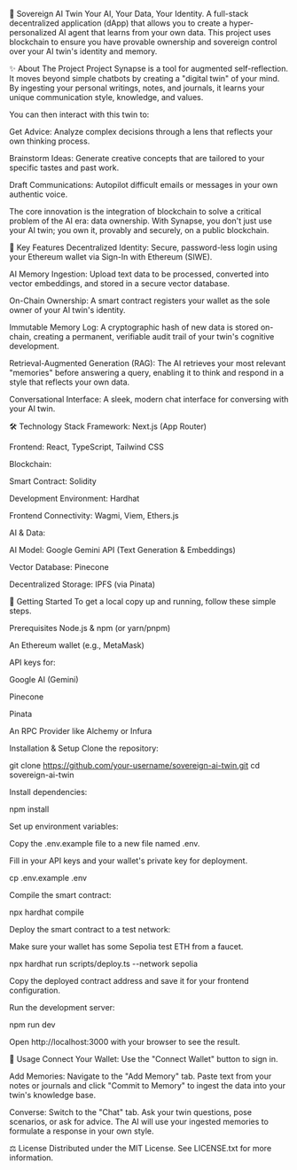 🧠 Sovereign AI Twin
Your AI, Your Data, Your Identity.
A full-stack decentralized application (dApp) that allows you to create a hyper-personalized AI agent that learns from your own data. This project uses blockchain to ensure you have provable ownership and sovereign control over your AI twin's identity and memory.

✨ About The Project
Project Synapse is a tool for augmented self-reflection. It moves beyond simple chatbots by creating a "digital twin" of your mind. By ingesting your personal writings, notes, and journals, it learns your unique communication style, knowledge, and values.

You can then interact with this twin to:

Get Advice: Analyze complex decisions through a lens that reflects your own thinking process.

Brainstorm Ideas: Generate creative concepts that are tailored to your specific tastes and past work.

Draft Communications: Autopilot difficult emails or messages in your own authentic voice.

The core innovation is the integration of blockchain to solve a critical problem of the AI era: data ownership. With Synapse, you don't just use your AI twin; you own it, provably and securely, on a public blockchain.

🚀 Key Features
Decentralized Identity: Secure, password-less login using your Ethereum wallet via Sign-In with Ethereum (SIWE).

AI Memory Ingestion: Upload text data to be processed, converted into vector embeddings, and stored in a secure vector database.

On-Chain Ownership: A smart contract registers your wallet as the sole owner of your AI twin's identity.

Immutable Memory Log: A cryptographic hash of new data is stored on-chain, creating a permanent, verifiable audit trail of your twin's cognitive development.

Retrieval-Augmented Generation (RAG): The AI retrieves your most relevant "memories" before answering a query, enabling it to think and respond in a style that reflects your own data.

Conversational Interface: A sleek, modern chat interface for conversing with your AI twin.

🛠️ Technology Stack
Framework: Next.js (App Router)

Frontend: React, TypeScript, Tailwind CSS

Blockchain:

Smart Contract: Solidity

Development Environment: Hardhat

Frontend Connectivity: Wagmi, Viem, Ethers.js

AI & Data:

AI Model: Google Gemini API (Text Generation & Embeddings)

Vector Database: Pinecone

Decentralized Storage: IPFS (via Pinata)

🏁 Getting Started
To get a local copy up and running, follow these simple steps.

Prerequisites
Node.js & npm (or yarn/pnpm)

An Ethereum wallet (e.g., MetaMask)

API keys for:

Google AI (Gemini)

Pinecone

Pinata

An RPC Provider like Alchemy or Infura

Installation & Setup
Clone the repository:

git clone https://github.com/your-username/sovereign-ai-twin.git
cd sovereign-ai-twin

Install dependencies:

npm install

Set up environment variables:

Copy the .env.example file to a new file named .env.

Fill in your API keys and your wallet's private key for deployment.

cp .env.example .env

Compile the smart contract:

npx hardhat compile

Deploy the smart contract to a test network:

Make sure your wallet has some Sepolia test ETH from a faucet.

npx hardhat run scripts/deploy.ts --network sepolia

Copy the deployed contract address and save it for your frontend configuration.

Run the development server:

npm run dev

Open http://localhost:3000 with your browser to see the result.

📖 Usage
Connect Your Wallet: Use the "Connect Wallet" button to sign in.

Add Memories: Navigate to the "Add Memory" tab. Paste text from your notes or journals and click "Commit to Memory" to ingest the data into your twin's knowledge base.

Converse: Switch to the "Chat" tab. Ask your twin questions, pose scenarios, or ask for advice. The AI will use your ingested memories to formulate a response in your own style.

⚖️ License
Distributed under the MIT License. See LICENSE.txt for more information.
